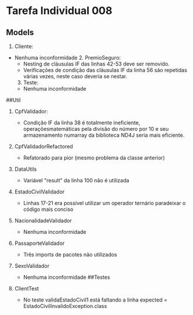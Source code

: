 # Tarefa Individual 008

## Models

   1. Cliente: 
- Nenhuma inconformidade
   2. PremioSeguro:
   	- Nesting de cláusulas IF das linhas 42-53 deve ser removido.
   	- Verificações de condição das cláusulas IF da linha 56 são repetidas várias vezes,  neste caso deveria se nestar.
   3. Teste:
   	- Nenhuma inconformidade
   	
##Util
1. CpfValidador:
	- Condição IF da linha 38 é totalmente ineficiente, operaçõesmatemáticas pela divisão do número por 10 e seu armazenamento numarray da biblioteca ND4J seria mais eficiente.
2. CpfValidadorRefactored
	- Refatorado para pior (mesmo problema da classe anterior)
3. DataUtils
	- Variável "result" da linha 100 não é utilizada
4. EstadoCivilValidador
	- Linhas 17-21 era possível utilizar um operador ternário paradeixar o código mais conciso
5. NacionalidadeValidador
	- Nenhuma inconformidade
6. PassaporteValidador
	- Três imports de pacotes não utilizados
7. SexoValidador
	- Nenhuma inconformidade
##Testes

1. ClientTest
	- No teste validaEstadoCivil1 está faltando a linha expected = EstadoCivilInvalidoException.class